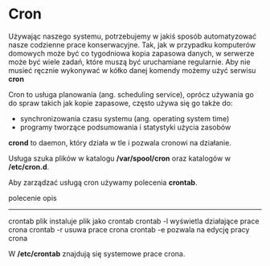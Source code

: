 # Cron

Używając naszego systemu, potrzebujemy w jakiś sposób automatyzować
nasze codzienne prace konserwacyjne. Tak, jak w przypadku komputerów
domowych może być co tygodniowa kopia zapasowa danych, w serwerze może
być wiele zadań, które muszą być uruchamiane regularnie. Aby nie musieć
ręcznie wykonywać w kółko danej komendy możemy użyć serwisu **cron**

Cron to usługa planowania (ang. scheduling service), oprócz używania go
do spraw takich jak kopie zapasowe, często używa się go także do:

-   synchronizowania czasu systemu (ang. operating system time)
-   programy tworzące podsumowania i statystyki użycia zasobów

**crond** to daemon, który działa w tle i pozwala cronowi na działanie.

Usługa szuka plików w katalogu **/var/spool/cron** oraz katalogów w
**/etc/cron.d**.

Aby zarządzać usługą cron używamy polecenia **crontab**.

  polecenie      opis
  -------------- ----------------------------------
  crontab plik   instaluje plik jako crontab
  crontab -l     wyświetla działające prace crona
  crontab -r     usuwa prace crona
  crontab -e     pozwala na edycję pracy crona

W **/etc/crontab** znajdują się systemowe prace crona.
